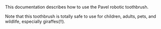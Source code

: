 This documentation describes how to use the Pavel robotic toothbrush.

Note that this toothbrush is totally safe to use for children, adults, pets, and wildlife, especially giraffes(!!).

